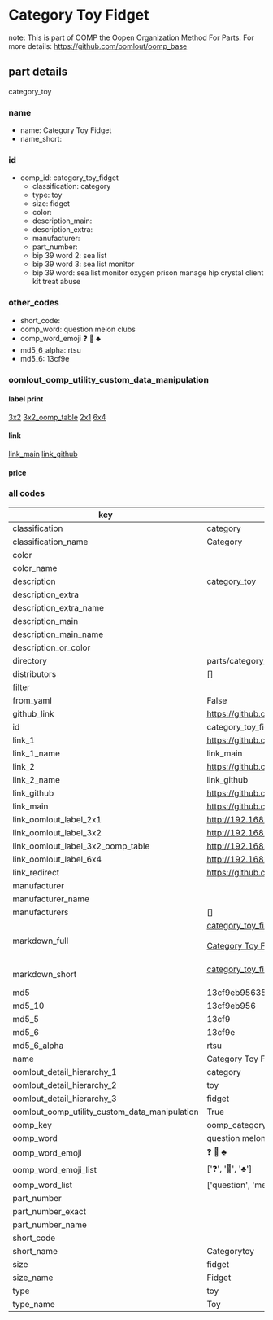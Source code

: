 # Category Toy Fidget  

note: This is part of OOMP the Oopen Organization Method For Parts. For more details: https://github.com/oomlout/oomp_base

##  part details
  



category_toy



### name
* name: Category Toy Fidget
* name_short: 
### id
* oomp_id: category_toy_fidget
  * classification: category
  * type: toy
  * size: fidget
  * color: 
  * description_main: 
  * description_extra: 
  * manufacturer: 
  * part_number: 
  * bip 39 word 2: sea list
  * bip 39 word 3: sea list monitor
  * bip 39 word: sea list monitor oxygen prison manage hip crystal client kit treat abuse

### other_codes
* short_code: 
* oomp_word: question melon clubs
* oomp_word_emoji :question: :melon: :clubs:
* md5_6_alpha: rtsu
* md5_6: 13cf9e






### oomlout_oomp_utility_custom_data_manipulation
#### label print
[3x2](http://192.168.1.245:1112/?label=oomp%20rtsu)
[3x2_oomp_table](http://192.168.1.108:1112/?label=oomp%20rtsu)
[2x1](http://192.168.1.242:1112/?label=oomp%20rtsu)
[6x4](http://192.168.1.55:1112/?label=oomp%20rtsu)    

#### link

[link_main](https://github.com/oomlout/oomlout_oomp_version_1_messy/tree/main/parts/category_toy_fidget) [link_github](https://github.com/oomlout/oomlout_oomp_version_1_messy/tree/main/parts/category_toy_fidget)                             

#### price







### all codes 
| key | value |  
| --- | --- |  
| classification | category |  
| classification_name | Category |  
| color |  |  
| color_name |  |  
| description | category_toy |  
| description_extra |  |  
| description_extra_name |  |  
| description_main |  |  
| description_main_name |  |  
| description_or_color |   |  
| directory | parts/category_toy_fidget |  
| distributors | [] |  
| filter |  |  
| from_yaml | False |  
| github_link | https://github.com/oomlout/oomlout_oomp_part_src/tree/main/parts/category_toy_fidget |  
| id | category_toy_fidget |  
| link_1 | https://github.com/oomlout/oomlout_oomp_version_1_messy/tree/main/parts/category_toy_fidget |  
| link_1_name | link_main |  
| link_2 | https://github.com/oomlout/oomlout_oomp_version_1_messy/tree/main/parts/category_toy_fidget |  
| link_2_name | link_github |  
| link_github | https://github.com/oomlout/oomlout_oomp_version_1_messy/tree/main/parts/category_toy_fidget |  
| link_main | https://github.com/oomlout/oomlout_oomp_version_1_messy/tree/main/parts/category_toy_fidget |  
| link_oomlout_label_2x1 | http://192.168.1.242:1112/?label=oomp%20rtsu |  
| link_oomlout_label_3x2 | http://192.168.1.245:1112/?label=oomp%20rtsu |  
| link_oomlout_label_3x2_oomp_table | http://192.168.1.108:1112/?label=oomp%20rtsu |  
| link_oomlout_label_6x4 | http://192.168.1.55:1112/?label=oomp%20rtsu |  
| link_redirect | https://github.com/oomlout/oomlout_oomp_version_1_messy/tree/main/parts/category_toy_fidget |  
| manufacturer |  |  
| manufacturer_name |  |  
| manufacturers | [] |  
| markdown_full | [category_toy_fidget](none)<br>[](none)<br>[Category Toy Fidget](none)<br><br> |  
| markdown_short | [category_toy_fidget](none)<br><br> |  
| md5 | 13cf9eb956354d7e1bd589e51e209e0f |  
| md5_10 | 13cf9eb956 |  
| md5_5 | 13cf9 |  
| md5_6 | 13cf9e |  
| md5_6_alpha | rtsu |  
| name | Category Toy Fidget |  
| oomlout_detail_hierarchy_1 | category |  
| oomlout_detail_hierarchy_2 | toy |  
| oomlout_detail_hierarchy_3 | fidget |  
| oomlout_oomp_utility_custom_data_manipulation | True |  
| oomp_key | oomp_category_toy_fidget |  
| oomp_word | question melon clubs |  
| oomp_word_emoji | :question: :melon: :clubs: |  
| oomp_word_emoji_list | [':question:', ':melon:', ':clubs:'] |  
| oomp_word_list | ['question', 'melon', 'clubs'] |  
| part_number |  |  
| part_number_exact |  |  
| part_number_name |  |  
| short_code |  |  
| short_name | Categorytoy |  
| size | fidget |  
| size_name | Fidget |  
| type | toy |  
| type_name | Toy |  
